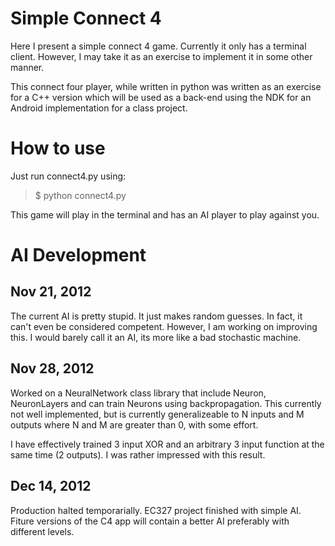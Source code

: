 # Simple Connect 4

Here I present a simple connect 4 game. Currently it only has a terminal client.
However, I may take it as an exercise to implement it in some other manner.

This connect four player, while written in python was written as an exercise
for a C++ version which will be used as a back-end using the NDK for an 
Android implementation for a class project.

# How to use

Just run connect4.py using:

> $ python connect4.py

This game will play in the terminal and has an AI player to play against you.

# AI Development

## Nov 21, 2012

The current AI is pretty stupid. It just makes random guesses. In fact, it
can't even be considered competent. However, I am working on improving this.
I would barely call it an AI, its more like a bad stochastic machine.

## Nov 28, 2012

Worked on a NeuralNetwork class library that include Neuron, NeuronLayers and 
can train Neurons using backpropagation. This currently not well implemented, 
but is currently generalizeable to N inputs and M outputs where N and M are 
greater than 0, with some effort.

I have effectively trained 3 input XOR and an arbitrary 3 input function at 
the same time (2 outputs). I was rather impressed with this result.

## Dec 14, 2012

Production halted temporarially. EC327 project finished with simple AI. Fiture
versions of the C4 app will contain a better AI preferably with different 
levels.
